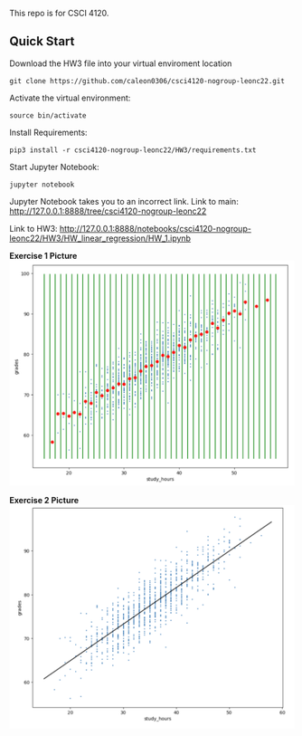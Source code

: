 This repo is for CSCI 4120.

## Quick Start

Download the HW3 file into your virtual enviroment location
```
git clone https://github.com/caleon0306/csci4120-nogroup-leonc22.git
```

Activate the virtual environment:
```
source bin/activate
```

Install Requirements:
```
pip3 install -r csci4120-nogroup-leonc22/HW3/requirements.txt
```

Start Jupyter Notebook:
```
jupyter notebook
```

Jupyter Notebook takes you to an incorrect link.
Link to main:
http://127.0.0.1:8888/tree/csci4120-nogroup-leonc22

Link to HW3:
http://127.0.0.1:8888/notebooks/csci4120-nogroup-leonc22/HW3/HW_linear_regression/HW_1.ipynb

**Exercise 1 Picture**
![Excersice 1 Picture](assg3Pics/exc1.png)

**Exercise 2 Picture**
![Excersice 2 Picture](assg3Pics/exc2.png)
